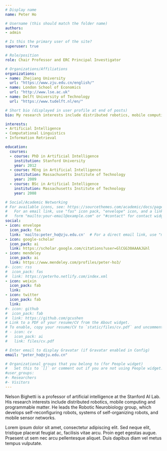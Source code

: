 ```yaml
---
# Display name
name: Peter Ho

# Username (this should match the folder name)
authors:
- admin

# Is this the primary user of the site?
superuser: true

# Role/position
role: Chair Professor and ERC Principal Investigator

# Organizations/Affiliations
organizations:
- name: Zhejiang University
  url: "https://www.zju.edu.cn/english/"
- name: London School of Economics
  url: "http://www.lse.ac.uk"
- name: Delft University of Technology
  url: "https://www.tudelft.nl/en/"

# Short bio (displayed in user profile at end of posts)
bio: My research interests include distributed robotics, mobile computing and programmable matter.

interests:
- Artificial Intelligence
- Computational Linguistics
- Information Retrieval

education:
  courses:
  - course: PhD in Artificial Intelligence
    institution: Stanford University
    year: 2012
  - course: MEng in Artificial Intelligence
    institution: Massachusetts Institute of Technology
    year: 2009
  - course: BSc in Artificial Intelligence
    institution: Massachusetts Institute of Technology
    year: 2008

# Social/Academic Networking
# For available icons, see: https://sourcethemes.com/academic/docs/page-builder/#icons
#   For an email link, use "fas" icon pack, "envelope" icon, and a link in the
#   form "mailto:your-email@example.com" or "#contact" for contact widget.
social:
- icon: envelope
  icon_pack: fas
  link: 'mailto:peter_ho@zju.edu.cn'  # For a direct email link, use "mailto:test@example.org".
- icon: google-scholar
  icon_pack: ai
  link: https://scholar.google.com/citations?user=GlCGG30AAAAJ&hl
- icon: mendeley
  icon_pack: ai
  link: https://www.mendeley.com/profiles/peter-ho3/
#- icon: rss
#  icon_pack: fas
#  link: https://peterho.netlify.com/index.xml
- icon: weixin
  icon_pack: fab
  link: 
- icon: twitter
  icon_pack: fab
  link: 
#- icon: github
#  icon_pack: fab
#  link: https://github.com/gcushen
# Link to a PDF of your resume/CV from the About widget.
# To enable, copy your resume/CV to `static/files/cv.pdf` and uncomment the lines below.
# - icon: cv
#   icon_pack: ai
#   link: files/cv.pdf

# Enter email to display Gravatar (if Gravatar enabled in Config)
email: "peter_ho@zju.edu.cn"

# Organizational groups that you belong to (for People widget)
#   Set this to `[]` or comment out if you are not using People widget.
#user_groups:
#- Researchers
#- Visitors
---
```


Nelson Bighetti is a professor of artificial intelligence at the Stanford AI Lab. His research interests include distributed robotics, mobile computing and programmable matter. He leads the Robotic Neurobiology group, which develops self-reconfiguring robots, systems of self-organizing robots, and mobile sensor networks.

Lorem ipsum dolor sit amet, consectetur adipiscing elit. Sed neque elit, tristique placerat feugiat ac, facilisis vitae arcu. Proin eget egestas augue. Praesent ut sem nec arcu pellentesque aliquet. Duis dapibus diam vel metus tempus vulputate.
